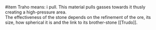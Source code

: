 #item 
Traho means: i pull.
This material pulls gasses towards it thusly creating a high-pressure area.  
The effectiveness of the stone depends on the refinement of the ore, its size, how spherical it is and the link to its brother-stone [[Trudo]].